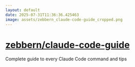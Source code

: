 ```yaml
---
layout: default
date: 2025-07-31T11:36:36.425463
image: assets/zebbern_claude-code-guide_cropped.png
---
```


# [zebbern/claude-code-guide](https://github.com/zebbern/claude-code-guide)

Complete guide to every Claude Code command and tips
